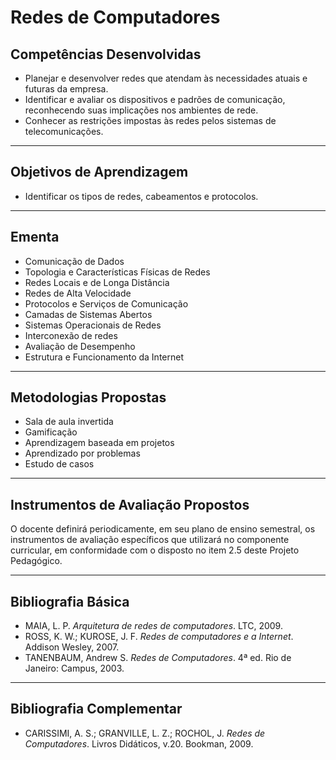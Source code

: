 # Redes de Computadores 

## Competências Desenvolvidas

- Planejar e desenvolver redes que atendam às necessidades atuais e futuras da empresa.  
- Identificar e avaliar os dispositivos e padrões de comunicação, reconhecendo suas implicações nos ambientes de rede.  
- Conhecer as restrições impostas às redes pelos sistemas de telecomunicações.  

---

## Objetivos de Aprendizagem

- Identificar os tipos de redes, cabeamentos e protocolos.  

---

## Ementa

- Comunicação de Dados  
- Topologia e Características Físicas de Redes  
- Redes Locais e de Longa Distância  
- Redes de Alta Velocidade  
- Protocolos e Serviços de Comunicação  
- Camadas de Sistemas Abertos  
- Sistemas Operacionais de Redes  
- Interconexão de redes  
- Avaliação de Desempenho  
- Estrutura e Funcionamento da Internet  

---

## Metodologias Propostas

- Sala de aula invertida  
- Gamificação  
- Aprendizagem baseada em projetos  
- Aprendizado por problemas  
- Estudo de casos  

---

## Instrumentos de Avaliação Propostos

O docente definirá periodicamente, em seu plano de ensino semestral, os instrumentos de avaliação específicos que utilizará no componente curricular, em conformidade com o disposto no item 2.5 deste Projeto Pedagógico.

---

## Bibliografia Básica

- MAIA, L. P. *Arquitetura de redes de computadores*. LTC, 2009.  
- ROSS, K. W.; KUROSE, J. F. *Redes de computadores e a Internet*. Addison Wesley, 2007.  
- TANENBAUM, Andrew S. *Redes de Computadores*. 4ª ed. Rio de Janeiro: Campus, 2003.  

---

## Bibliografia Complementar

- CARISSIMI, A. S.; GRANVILLE, L. Z.; ROCHOL, J. *Redes de Computadores*. Livros Didáticos, v.20. Bookman, 2009.  
